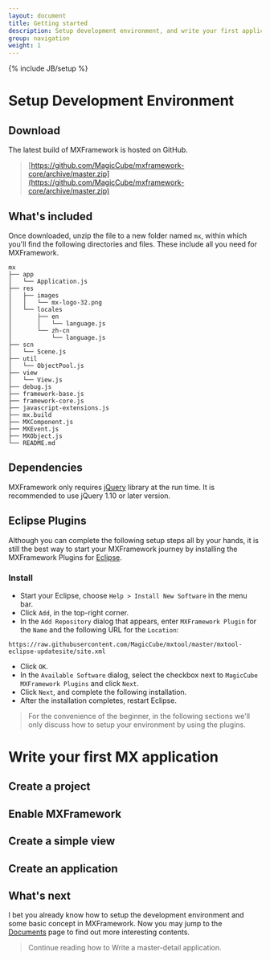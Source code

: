 ```yaml
---
layout: document
title: Getting started
description: Setup development environment, and write your first application with MXFramework.
group: navigation
weight: 1
---
```

{% include JB/setup %}

# Setup Development Environment
## Download
The latest build of MXFramework is hosted on GitHub.
> [https://github.com/MagicCube/mxframework-core/archive/master.zip](https://github.com/MagicCube/mxframework-core/archive/master.zip)


## What's included
Once downloaded, unzip the file to a new folder named `mx`, within which you'll find the following directories and files.
These include all you need for MXFramework. 

```
mx
├── app
│   └── Application.js
├── res
│   ├── images
│   │   └── mx-logo-32.png
│   └── locales
│       ├── en
│       │   └── language.js
│       └── zh-cn
│           └── language.js
├── scn
│   └── Scene.js
├── util
│   └── ObjectPool.js
├── view
│   └── View.js
├── debug.js
├── framework-base.js
├── framework-core.js
├── javascript-extensions.js
├── mx.build
├── MXComponent.js
├── MXEvent.js
├── MXObject.js
└── README.md 
```  

## Dependencies
MXFramework only requires [jQuery](http://jquery.com) library at the run time. It is recommended to use jQuery 1.10 or later version.

## Eclipse Plugins
Although you can complete the following setup steps all by your hands, it is still the best way to start your MXFramework journey by installing the MXFramework Plugins for [Eclipse](http://eclipse.org/).

### Install
- Start your Eclipse, choose `Help > Install New Software` in the menu bar.
- Click `Add`, in the top-right corner.
- In the `Add Repository` dialog that appears, enter `MXFramework Plugin` for the `Name` and the following URL for the `Location`:
```
https://raw.githubusercontent.com/MagicCube/mxtool/master/mxtool-eclipse-updatesite/site.xml
```
- Click `OK`.
- In the `Available Software` dialog, select the checkbox next to `MagicCube MXFramework Plugins` and click `Next`.
- Click `Next`, and complete the following installation. 
- After the installation completes, restart Eclipse.

> For the convenience of the beginner, in the following sections we'll only discuss how to setup your environment by using the plugins.

# Write your first MX application
## Create a project


## Enable MXFramework

## Create a simple view

## Create an application

## What's next
I bet you already know how to setup the development environment and some basic concept in MXFramework.
Now you may jump to the [Documents](./) page to find out more interesting contents.

> Continue reading how to Write a master-detail application. 